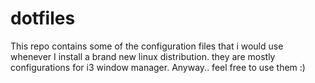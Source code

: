 # dotfiles
This repo contains some of the configuration files that i would use whenever I install a brand new linux distribution. they are mostly configurations for i3 window manager. Anyway.. feel free to use them :) 
